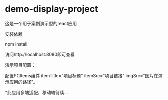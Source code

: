 # demo-display-project
这是一个用于案例演示型的react应用

安装依赖

npm install 

访问http://localhost:8080即可查看

演示项目配置：

配置PCItems组件 itemTitle="项目标题" itemSrc="项目链接" imgSrc="图片在演示应用的路径"。


*此应用多端适配，移动端待续...
